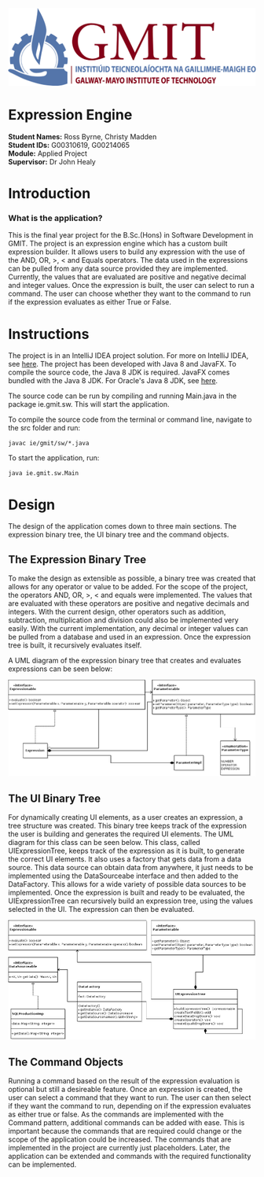 <div align="center"><img src ="https://github.com/EngineBuilderCorporation/ExpressionEngine/blob/master/gmit-logo.jpg"/></div>

# Expression Engine

**Student Names:** Ross Byrne, Christy Madden <br />
**Student IDs:** G00310619, G00214065 <br />
**Module:** Applied Project <br />
**Supervisor:** Dr John Healy <br />

# Introduction

### What is the application?

This is the final year project for the B.Sc.(Hons) in Software Development in GMIT. The project is an expression engine which has a custom built expression builder. It allows users to build any expression with the use of the AND, OR, >, < and Equals operators. The data used in the expressions can be pulled from any data source provided they are implemented. Currently, the values that are evaluated are positive and negative decimal and integer values. Once the expression is built, the user can select to run a command. The user can choose whether they want to the command to run if the expression evaluates as either True or False.

# Instructions
The project is in an IntelliJ IDEA project solution. For more on IntelliJ IDEA, see [here](https://www.jetbrains.com/idea/). The project has been developed with Java 8 and JavaFX. To compile the source code, the Java 8 JDK is required. JavaFX comes bundled with the Java 8 JDK. For Oracle's Java 8 JDK, see [here](http://www.oracle.com/technetwork/java/javase/downloads/jdk8-downloads-2133151.html). 

The source code can be run by compiling and running Main.java in the package ie.gmit.sw. This will start the application.

To compile the source code from the terminal or command line, navigate to the src folder and run:
```
javac ie/gmit/sw/*.java
```
To start the application, run:
```
java ie.gmit.sw.Main
```
# Design
The design of the application comes down to three main sections. The expression binary tree, the UI binary tree and the command objects.

## The Expression Binary Tree

To make the design as extensible as possible, a binary tree was created that allows for any operator or value to be added. For the scope of the project, the operators AND, OR, >, < and equals were implemented. The values that are evaluated with these operators are positive and negative decimals and integers. With the current design, other operators such as addition, subtraction, multiplication and division could also be implemented very easily. With the current implementation, any decimal or integer values can be pulled from a database and used in an expression. Once the expression tree is built, it recursively evaluates itself.

A UML diagram of the expression binary tree that creates and evaluates expressions can be seen below:

![Expression UML Diagram](imgs/Expressionable-Parameterable.png)

## The UI Binary Tree

For dynamically creating UI elements, as a user creates an expression, a tree structure was created. This binary tree keeps track of the expression the user is building and generates the required UI elements. The UML diagram for this class can be seen below. This class, called UIExpressionTree, keeps track of the expression as it is built, to generate the correct UI elements. It also uses a factory that gets data from a data source. This data source can obtain data from anywhere, it just needs to be implemented using the DataSourceabe interface and then added to the DataFactory. This allows for a wide variety of possible data sources to be implemented. Once the expression is built and ready to be evaluated, the UIExpressionTree can recursively build an expression tree, using the values selected in the UI. The expression can then be evaluated.

![UIExpression & DataFactory UML Diagram](imgs/UIExpressionTree-DataFactory.png)

## The Command Objects

Running a command based on the result of the expression evaluation is optional but still a desireable feature. Once an expression is created, the user can select a command that they want to run. The user can then select if they want the command to run, depending on if the expression evaluates as either true or false. As the commands are implemented with the Command pattern, additional commands can be added with ease. This is important because the commands that are required could change or the scope of the application could be increased. The commands that are implemented in the project are currently just placeholders. Later, the application can be extended and commands with the required functionality can be implemented.



 
